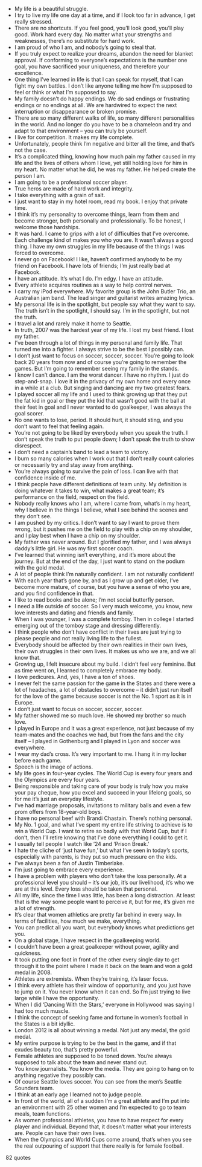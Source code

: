  - My life is a beautiful struggle.
 - I try to live my life one day at a time, and if I look too far in advance, I get really stressed.
 - There are no shortcuts. If you feel good, you’ll look good, you’ll play good. Work hard every day. No matter what your strengths and weaknesses, there’s no substitute for hard work.
 - I am proud of who I am, and nobody’s going to steal that.
 - If you truly expect to realize your dreams, abandon the need for blanket approval. If conforming to everyone’s expectations is the number one goal, you have sacrificed your uniqueness, and therefore your excellence.
 - One thing I’ve learned in life is that I can speak for myself, that I can fight my own battles. I don’t like anyone telling me how I’m supposed to feel or think or what I’m supposed to say.
 - My family doesn’t do happy endings. We do sad endings or frustrating endings or no endings at all. We are hardwired to expect the next interruption or disappearance or broken promise.
 - There are so many different walks of life, so many different personalities in the world. And no longer do you have to be a chameleon and try and adapt to that environment – you can truly be yourself.
 - I live for competition. It makes my life complete.
 - Unfortunately, people think I’m negative and bitter all the time, and that’s not the case.
 - It’s a complicated thing, knowing how much pain my father caused in my life and the lives of others whom I love, yet still holding love for him in my heart. No matter what he did, he was my father. He helped create the person I am.
 - I am going to be a professional soccer player.
 - True heros are made of hard work and integrity.
 - I take everything with a grain of salt.
 - I just want to stay in my hotel room, read my book. I enjoy that private time.
 - I think it’s my personality to overcome things, learn from them and become stronger, both personally and professionally. To be honest, I welcome those hardships.
 - It was hard. I came to grips with a lot of difficulties that I’ve overcome. Each challenge kind of makes you who you are. It wasn’t always a good thing. I have my own struggles in my life because of the things I was forced to overcome.
 - I never go on Facebook! I like, haven’t confirmed anybody to be my friend on Facebook. I have lots of friends; I’m just really bad at Facebook.
 - I have an attitude. It’s what I do. I’m edgy. I have an attitude.
 - Every athlete acquires routines as a way to help control nerves.
 - I carry my iPod everywhere. My favorite group is the John Butler Trio, an Australian jam band. The lead singer and guitarist writes amazing lyrics.
 - My personal life is in the spotlight, but people say what they want to say. The truth isn’t in the spotlight, I should say. I’m in the spotlight, but not the truth.
 - I travel a lot and rarely make it home to Seattle.
 - In truth, 2007 was the hardest year of my life. I lost my best friend. I lost my father.
 - I’ve been through a lot of things in my personal and family life. That turned me into a fighter. I always strive to be the best I possibly can.
 - I don’t just want to focus on soccer, soccer, soccer. You’re going to look back 20 years from now and of course you’re going to remember the games. But I’m going to remember seeing my family in the stands.
 - I know I can’t dance. I am the worst dancer. I have no rhythm. I just do step-and-snap. I love it in the privacy of my own home and every once in a while at a club. But singing and dancing are my two greatest fears.
 - I played soccer all my life and I used to think growing up that they put the fat kid in goal or they put the kid that wasn’t good with the ball at their feet in goal and I never wanted to do goalkeeper, I was always the goal scorer.
 - No one wants to lose, period. It should hurt, it should sting, and you don’t want to feel that feeling again.
 - You’re not going to be liked by everybody when you speak the truth. I don’t speak the truth to put people down; I don’t speak the truth to show disrespect.
 - I don’t need a captain’s band to lead a team to victory.
 - I burn so many calories when I work out that I don’t really count calories or necessarily try and stay away from anything.
 - You’re always going to survive the pain of loss. I can live with that confidence inside of me.
 - I think people have different definitions of team unity. My definition is doing whatever it takes to win, what makes a great team; it’s performance on the field, respect on the field.
 - Nobody really knows who I am, where I came from, what’s in my heart, why I believe in the things I believe, what I see behind the scenes and they don’t see.
 - I am pushed by my critics. I don’t want to say I want to prove them wrong, but it pushes me on the field to play with a chip on my shoulder, and I play best when I have a chip on my shoulder.
 - My father was never around. But I glorified my father, and I was always daddy’s little girl. He was my first soccer coach.
 - I’ve learned that winning isn’t everything, and it’s more about the journey. But at the end of the day, I just want to stand on the podium with the gold medal.
 - A lot of people think I’m naturally confident. I am not naturally confident!
 - With each year that’s gone by, and as I grow up and get older, I’ve become more mature, of course, but you have a sense of who you are, and you find confidence in that.
 - I like to read books and be alone; I’m not social butterfly person.
 - I need a life outside of soccer. So I very much welcome, you know, new love interests and dating and friends and family.
 - When I was younger, I was a complete tomboy. Then in college I started emerging out of the tomboy stage and dressing differently.
 - I think people who don’t have conflict in their lives are just trying to please people and not really living life to the fullest.
 - Everybody should be affected by their own realities in their own lives, their own struggles in their own lives. It makes us who we are, and we all know that.
 - Growing up, I felt insecure about my build. I didn’t feel very feminine. But as time went on, I learned to completely embrace my body.
 - I love pedicures. And, yes, I have a ton of shoes.
 - I never felt the same passion for the game in the States and there were a lot of headaches, a lot of obstacles to overcome – it didn’t just run itself for the love of the game because soccer is not the No. 1 sport as it is in Europe.
 - I don’t just want to focus on soccer, soccer, soccer.
 - My father showed me so much love. He showed my brother so much love.
 - I played in Europe and it was a great experience, not just because of my team-mates and the coaches we had, but from the fans and the city itself – I played in Gothenburg and I played in Lyon and soccer was everywhere.
 - I wear my dad’s cross. It’s very important to me. I hang it in my locker before each game.
 - Speech is the image of actions.
 - My life goes in four-year cycles. The World Cup is every four years and the Olympics are every four years.
 - Being responsible and taking care of your body is truly how you make your pay cheque, how you excel and succeed in your lifelong goals, so for me it’s just an everyday lifestyle.
 - I’ve had marriage proposals, invitations to military balls and even a few prom offers from 18-year-old boys.
 - I have no personal beef with Brandi Chastain. There’s nothing personal.
 - My No. 1 goal, and what I’ve spent my entire life striving to achieve is to win a World Cup. I want to retire so badly with that World Cup, but if I don’t, then I’ll retire knowing that I’ve done everything I could to get it.
 - I usually tell people I watch like ’24 and ‘Prison Break.’
 - I hate the cliche of ‘just have fun,’ but what I’ve seen in today’s sports, especially with parents, is they put so much pressure on the kids.
 - I’ve always been a fan of Justin Timberlake.
 - I’m just going to embrace every experience.
 - I have a problem with players who don’t take the loss personally. At a professional level you should – it’s our job, it’s our livelihood, it’s who we are at this level. Every loss should be taken that personal.
 - All my life, since the time I was little, has been a long distraction. At least that is the way some people want to perceive it, but for me, it’s given me a lot of strength.
 - It’s clear that women athletics are pretty far behind in every way. In terms of facilities, how much we make, everything.
 - You can predict all you want, but everybody knows what predictions get you.
 - On a global stage, I have respect in the goalkeeping world.
 - I couldn’t have been a great goalkeeper without power, agility and quickness.
 - It took putting one foot in front of the other every single day to get through it to the point where I made it back on the team and won a gold medal in 2008.
 - Athletes are extremists. When they’re training, it’s laser focus.
 - I think every athlete has their window of opportunity, and you just have to jump on it. You never know when it can end. So I’m just trying to live large while I have the opportunity.
 - When I did ‘Dancing With the Stars,’ everyone in Hollywood was saying I had too much muscle.
 - I think the concept of seeking fame and fortune in women’s football in the States is a bit idyllic.
 - London 2012 is all about winning a medal. Not just any medal, the gold medal.
 - My entire purpose is trying to be the best in the game, and if that exudes beauty too, that’s pretty powerful.
 - Female athletes are supposed to be toned down. You’re always supposed to talk about the team and never stand out.
 - You know journalists. You know the media. They are going to hang on to anything negative they possibly can.
 - Of course Seattle loves soccer. You can see from the men’s Seattle Sounders team.
 - I think at an early age I learned not to judge people.
 - In front of the world, all of a sudden I’m a great athlete and I’m put into an environment with 25 other women and I’m expected to go to team meals, team functions.
 - As women professional athletes, you have to have respect for every player and individual. Beyond that, it doesn’t matter what your interests are. People can have their own lives.
 - When the Olympics and World Cups come around, that’s when you see the real outpouring of support that there really is for female football.

82 quotes